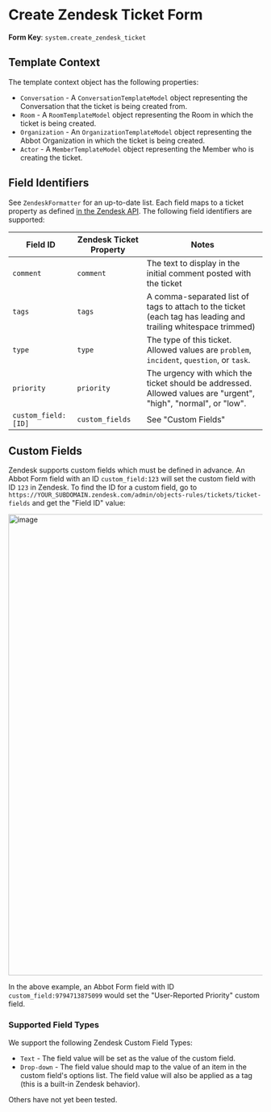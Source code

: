 # Create Zendesk Ticket Form

**Form Key**: `system.create_zendesk_ticket`

## Template Context

The template context object has the following properties:

* `Conversation` - A `ConversationTemplateModel` object representing the Conversation that the ticket is being created from.
* `Room` - A `RoomTemplateModel` object representing the Room in which the ticket is being created.
* `Organization` - An `OrganizationTemplateModel` object representing the Abbot Organization in which the ticket is being created.
* `Actor` - A `MemberTemplateModel` object representing the Member who is creating the ticket.

## Field Identifiers

See `ZendeskFormatter` for an up-to-date list.
Each field maps to a ticket property as defined [in the Zendesk API](https://developer.zendesk.com/api-reference/ticketing/tickets/tickets/#json-format).
The following field identifiers are supported:

| Field ID | Zendesk Ticket Property | Notes |
| - | - | - |
| `comment` | `comment` | The text to display in the initial comment posted with the ticket |
| `tags` | `tags` | A comma-separated list of tags to attach to the ticket (each tag has leading and trailing whitespace trimmed) |
| `type` | `type` | The type of this ticket. Allowed values are `problem`, `incident`, `question`, or `task`. |
| `priority` | `priority` | The urgency with which the ticket should be addressed. Allowed values are "urgent", "high", "normal", or "low". |
| `custom_field:[ID]` | `custom_fields` | See "Custom Fields" |

## Custom Fields

Zendesk supports custom fields which must be defined in advance.
An Abbot Form field with an ID `custom_field:123` will set the custom field with ID `123` in Zendesk.
To find the ID for a custom field, go to `https://YOUR_SUBDOMAIN.zendesk.com/admin/objects-rules/tickets/ticket-fields` and get the "Field ID" value:

<img width="915" alt="image" src="https://user-images.githubusercontent.com/7574/197075427-667e2587-4c20-422e-9926-3f8bfb51f539.png">

In the above example, an Abbot Form field with ID `custom_field:9794713875099` would set the "User-Reported Priority" custom field.

### Supported Field Types

We support the following Zendesk Custom Field Types:

* `Text` - The field value will be set as the value of the custom field.
* `Drop-down` - The field value should map to the value of an item in the custom field's options list. The field value will also be applied as a tag (this is a built-in Zendesk behavior).

Others have not yet been tested.
